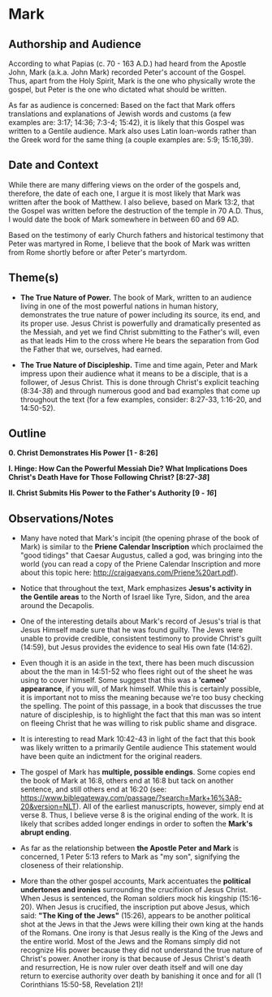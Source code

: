 # Mark


## Authorship and Audience
According to what Papias (c. 70 - 163 A.D.) had heard from the Apostle John, Mark (a.k.a. John Mark) recorded Peter's account of the Gospel.  Thus, apart from the Holy Spirit, Mark is the one who physically wrote the gospel, but Peter is the one who dictated what should be written.

As far as audience is concerned: Based on the fact that Mark offers translations and explanations of Jewish words and customs (a few examples are: 3:17; 14:36; 7:3-4; 15:42), it is likely that this Gospel was written to a Gentile audience.  Mark also uses Latin loan-words rather than the Greek word for the same thing (a couple examples are: 5:9; 15:16,39).


## Date and Context
While there are many differing views on the order of the gospels and, therefore, the date of each one, I argue it is most likely that Mark was written after the book of Matthew.  I also believe, based on Mark 13:2, that the Gospel was written before the destruction of the temple in 70 A.D.  Thus, I would date the book of Mark somewhere in between 60 and 69 AD.

Based on the testimony of early Church fathers and historical testimony that Peter was martyred in Rome, I believe that the book of Mark was written from Rome shortly before or after Peter's martyrdom.


## Theme(s)
- **The True Nature of Power.**  The book of Mark, written to an audience living in one of the most powerful nations in human history, demonstrates the true nature of power including its source, its end, and its proper use.  Jesus Christ is powerfully and dramatically presented as the Messiah, and yet we find Christ submitting to the Father's will, even as that leads Him to the cross where He bears the separation from God the Father that we, ourselves, had earned.

- **The True Nature of Discipleship.**  Time and time again, Peter and Mark impress upon their audience what it means to be a disciple, that is a follower, of Jesus Christ.  This is done through Christ's explicit teaching (8:34-*38*) and through numerous good and bad examples that come up throughout the text (for a few examples, consider: 8:27-33, 1:16-20, and 14:50-52).


## Outline
**0. Christ Demonstrates His Power  [1 - 8:26]**

**I. Hinge: How Can the Powerful Messiah Die? What Implications Does Christ's Death Have for Those Following Christ?  [8:27-*38*]**

**II. Christ Submits His Power to the Father's Authority  [9 - *16*]**


## Observations/Notes
  - Many have noted that Mark's incipit (the opening phrase of the book of Mark) is similar to the **Priene Calendar Inscription** which proclaimed the "good tidings" that Caesar Augustus, called a god, was bringing into the world (you can read a copy of the Priene Calendar Inscription and more about this topic here: http://craigaevans.com/Priene%20art.pdf).

  - Notice that throughout the text, Mark emphasizes **Jesus's activity in the Gentile areas** to the North of Israel like Tyre, Sidon, and the area around the Decapolis.

  - One of the interesting details about Mark's record of Jesus's trial is that Jesus Himself made sure that he was found guilty.  The Jews were unable to provide credible, consistent testimony to provide Christ's guilt (14:59), but Jesus provides the evidence to seal His own fate (14:62).

  - Even though it is an aside in the text, there has been much discussion about the the man in 14:51-52 who flees right out of the sheet he was using to cover himself.  Some suggest that this was a **'cameo' appearance**, if you will, of Mark himself.  While this is certainly possible, it is important not to miss the meaning because we're too busy checking the spelling.  The point of this passage, in a book that discusses the true nature of discipleship, is to highlight the fact that this man was so intent on fleeing Christ that he was willing to risk public shame and disgrace.

  - It is interesting to read Mark 10:42-43 in light of the fact that this book was likely written to a primarily Gentile audience  This statement would have been quite an indictment for the original readers.

  - The gospel of Mark has **multiple, possible endings**.  Some copies end the book of Mark at 16:8, others end at 16:8 but tack on another sentence, and still others end at 16:20 (see: https://www.biblegateway.com/passage/?search=Mark+16%3A8-20&version=NLT).  All of the earliest manuscripts, however, simply end at verse 8.  Thus, I believe verse 8 is the original ending of the work.  It is likely that scribes added longer endings in order to soften the **Mark's abrupt ending**.

  - As far as the relationship between **the Apostle Peter and Mark** is concerned, 1 Peter 5:13 refers to Mark as "my son", signifying the closeness of their relationship.

  - More than the other gospel accounts, Mark accentuates the **political undertones and ironies** surrounding the crucifixion of Jesus Christ.  When Jesus is sentenced, the Roman soldiers mock his kingship (15:16-20).  When Jesus is crucified, the inscription put above Jesus, which said: **"The King of the Jews"** (15:26), appears to be another political shot at the Jews in that the Jews were killing their own king at the hands of the Romans.  One irony is that Jesus really is the King of the Jews and the entire world.  Most of the Jews and the Romans simply did not recognize His power because they did not understand the true nature of Christ's power.  Another irony is that because of Jesus Christ's death and resurrection, He is now ruler over death itself and will one day return to exercise authority over death by banishing it once and for all (1 Corinthians 15:50-58, Revelation 21)!
